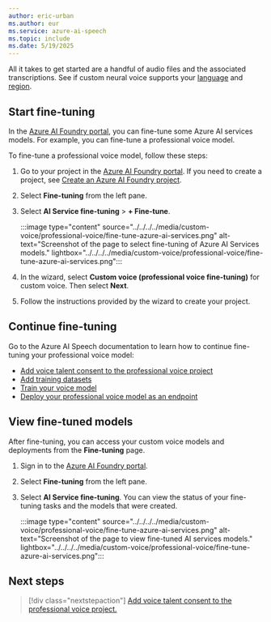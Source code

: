 ```yaml
---
author: eric-urban
ms.author: eur
ms.service: azure-ai-speech
ms.topic: include
ms.date: 5/19/2025
---
```


All it takes to get started are a handful of audio files and the associated transcriptions. See if custom neural voice supports your [language](../../../../language-support.md?tabs=tts) and [region](../../../../regions.md#regions).

## Start fine-tuning

In the [Azure AI Foundry portal](https://ai.azure.com), you can fine-tune some Azure AI services models. For example, you can fine-tune a professional voice model. 

To fine-tune a professional voice model, follow these steps:

1. Go to your project in the [Azure AI Foundry portal](https://ai.azure.com). If you need to create a project, see [Create an Azure AI Foundry project](/azure/ai-foundry/how-to/create-projects).
1. Select **Fine-tuning** from the left pane.
1. Select **AI Service fine-tuning** > **+ Fine-tune**.

    :::image type="content" source="../../../../media/custom-voice/professional-voice/fine-tune-azure-ai-services.png" alt-text="Screenshot of the page to select fine-tuning of Azure AI Services models." lightbox="../../../../media/custom-voice/professional-voice/fine-tune-azure-ai-services.png":::
 
1. In the wizard, select **Custom voice (professional voice fine-tuning)** for custom voice. Then select **Next**.
1. Follow the instructions provided by the wizard to create your project. 

## Continue fine-tuning

Go to the Azure AI Speech documentation to learn how to continue fine-tuning your professional voice model:
* [Add voice talent consent to the professional voice project](../../../../professional-voice-create-consent.md)
* [Add training datasets](../../../../professional-voice-create-training-set.md)
* [Train your voice model](../../../../professional-voice-train-voice.md)
* [Deploy your professional voice model as an endpoint](../../../../professional-voice-deploy-endpoint.md)

## View fine-tuned models

After fine-tuning, you can access your custom voice models and deployments from the **Fine-tuning** page. 

1. Sign in to the [Azure AI Foundry portal](https://ai.azure.com).
1. Select **Fine-tuning** from the left pane.
1. Select **AI Service fine-tuning**. You can view the status of your fine-tuning tasks and the models that were created.
    
    :::image type="content" source="../../../../media/custom-voice/professional-voice/fine-tune-azure-ai-services.png" alt-text="Screenshot of the page to view fine-tuned AI services models." lightbox="../../../../media/custom-voice/professional-voice/fine-tune-azure-ai-services.png":::

## Next steps

> [!div class="nextstepaction"]
> [Add voice talent consent to the professional voice project.](../../../../professional-voice-create-consent.md)

